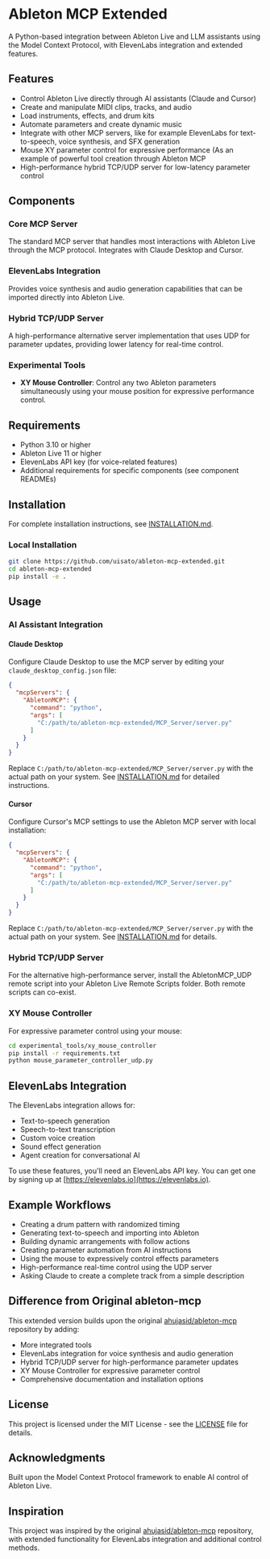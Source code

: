 # Ableton MCP Extended

A Python-based integration between Ableton Live and LLM assistants using the Model Context Protocol, with ElevenLabs integration and extended features.

## Features

- Control Ableton Live directly through AI assistants (Claude and Cursor)
- Create and manipulate MIDI clips, tracks, and audio
- Load instruments, effects, and drum kits
- Automate parameters and create dynamic music
- Integrate with other MCP servers, like for example ElevenLabs for text-to-speech, voice synthesis, and SFX generation
- Mouse XY parameter control for expressive performance (As an example of powerful tool creation through Ableton MCP
- High-performance hybrid TCP/UDP server for low-latency parameter control

## Components

### Core MCP Server
The standard MCP server that handles most interactions with Ableton Live through the MCP protocol. Integrates with Claude Desktop and Cursor.

### ElevenLabs Integration
Provides voice synthesis and audio generation capabilities that can be imported directly into Ableton Live.

### Hybrid TCP/UDP Server
A high-performance alternative server implementation that uses UDP for parameter updates, providing lower latency for real-time control.

### Experimental Tools
- **XY Mouse Controller**: Control any two Ableton parameters simultaneously using your mouse position for expressive performance control.

## Requirements

- Python 3.10 or higher
- Ableton Live 11 or higher
- ElevenLabs API key (for voice-related features)
- Additional requirements for specific components (see component READMEs)

## Installation

For complete installation instructions, see [INSTALLATION.md](INSTALLATION.md).

### Local Installation

```bash
git clone https://github.com/uisato/ableton-mcp-extended.git
cd ableton-mcp-extended
pip install -e .
```

## Usage

### AI Assistant Integration

#### Claude Desktop
Configure Claude Desktop to use the MCP server by editing your `claude_desktop_config.json` file:

```json
{
  "mcpServers": {
    "AbletonMCP": {
      "command": "python",
      "args": [
        "C:/path/to/ableton-mcp-extended/MCP_Server/server.py"
      ]
    }
  }
}
```

Replace `C:/path/to/ableton-mcp-extended/MCP_Server/server.py` with the actual path on your system.
See [INSTALLATION.md](INSTALLATION.md) for detailed instructions.

#### Cursor
Configure Cursor's MCP settings to use the Ableton MCP server with local installation:

```json
{
  "mcpServers": {
    "AbletonMCP": {
      "command": "python",
      "args": [
        "C:/path/to/ableton-mcp-extended/MCP_Server/server.py"
      ]
    }
  }
}
```

Replace `C:/path/to/ableton-mcp-extended/MCP_Server/server.py` with the actual path on your system.
See [INSTALLATION.md](INSTALLATION.md) for details.

### Hybrid TCP/UDP Server
For the alternative high-performance server, install the AbletonMCP_UDP remote script into your Ableton Live Remote Scripts folder. Both remote scripts can co-exist.

### XY Mouse Controller
For expressive parameter control using your mouse:
```bash
cd experimental_tools/xy_mouse_controller
pip install -r requirements.txt
python mouse_parameter_controller_udp.py
```

## ElevenLabs Integration

The ElevenLabs integration allows for:
- Text-to-speech generation
- Speech-to-text transcription
- Custom voice creation
- Sound effect generation
- Agent creation for conversational AI

To use these features, you'll need an ElevenLabs API key. You can get one by signing up at [https://elevenlabs.io](https://elevenlabs.io).

## Example Workflows

- Creating a drum pattern with randomized timing
- Generating text-to-speech and importing into Ableton
- Building dynamic arrangements with follow actions
- Creating parameter automation from AI instructions
- Using the mouse to expressively control effects parameters
- High-performance real-time control using the UDP server
- Asking Claude to create a complete track from a simple description

## Difference from Original ableton-mcp

This extended version builds upon the original [ahujasid/ableton-mcp](https://github.com/ahujasid/ableton-mcp) repository by adding:

- More integrated tools
- ElevenLabs integration for voice synthesis and audio generation
- Hybrid TCP/UDP server for high-performance parameter updates
- XY Mouse Controller for expressive parameter control
- Comprehensive documentation and installation options

## License

This project is licensed under the MIT License - see the [LICENSE](LICENSE) file for details.

## Acknowledgments

Built upon the Model Context Protocol framework to enable AI control of Ableton Live.

## Inspiration

This project was inspired by the original [ahujasid/ableton-mcp](https://github.com/ahujasid/ableton-mcp) repository, with extended functionality for ElevenLabs integration and additional control methods. 
